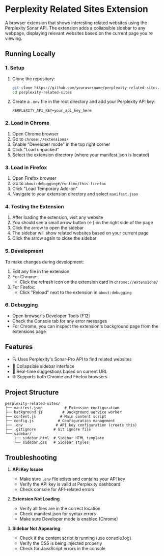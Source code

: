 # Perplexity Related Sites Extension

A browser extension that shows interesting related websites using the Perplexity Sonar API. The extension adds a collapsible sidebar to any webpage, displaying relevant websites based on the current page you're viewing.

## Running Locally

### 1. Setup

1. Clone the repository:
   ```bash
   git clone https://github.com/yourusername/perplexity-related-sites.git
   cd perplexity-related-sites
   ```

2. Create a `.env` file in the root directory and add your Perplexity API key:
   ```
   PERPLEXITY_API_KEY=your_api_key_here
   ```

### 2. Load in Chrome

1. Open Chrome browser
2. Go to `chrome://extensions/`
3. Enable "Developer mode" in the top right corner
4. Click "Load unpacked"
5. Select the extension directory (where your manifest.json is located)

### 3. Load in Firefox

1. Open Firefox browser
2. Go to `about:debugging#/runtime/this-firefox`
3. Click "Load Temporary Add-on"
4. Navigate to your extension directory and select `manifest.json`

### 4. Testing the Extension

1. After loading the extension, visit any website
2. You should see a small arrow button (←) on the right side of the page
3. Click the arrow to open the sidebar
4. The sidebar will show related websites based on your current page
5. Click the arrow again to close the sidebar

### 5. Development

To make changes during development:

1. Edit any file in the extension
2. For Chrome:
   - Click the refresh icon on the extension card in `chrome://extensions/`
3. For Firefox:
   - Click "Reload" next to the extension in `about:debugging`

### 6. Debugging

- Open browser's Developer Tools (F12)
- Check the Console tab for any error messages
- For Chrome, you can inspect the extension's background page from the extensions page

## Features

- 🔍 Uses Perplexity's Sonar-Pro API to find related websites
- 📱 Collapsible sidebar interface
- 🔄 Real-time suggestions based on current URL
- 🌐 Supports both Chrome and Firefox browsers

## Project Structure

```
perplexity-related-sites/
├── manifest.json          # Extension configuration
├── background.js         # Background service worker
├── content.js           # Main content script
├── config.js           # Configuration management
├── .env               # API key configuration (create this)
├── .gitignore        # Git ignore file
└── sidebar/
    ├── sidebar.html  # Sidebar HTML template
    └── sidebar.css   # Sidebar styles
```

## Troubleshooting

1. **API Key Issues**
   - Make sure `.env` file exists and contains your API key
   - Verify the API key is valid at Perplexity dashboard
   - Check console for API-related errors

2. **Extension Not Loading**
   - Verify all files are in the correct location
   - Check manifest.json for syntax errors
   - Make sure Developer mode is enabled (Chrome)

3. **Sidebar Not Appearing**
   - Check if the content script is running (use console.log)
   - Verify the CSS is being injected properly
   - Check for JavaScript errors in the console 